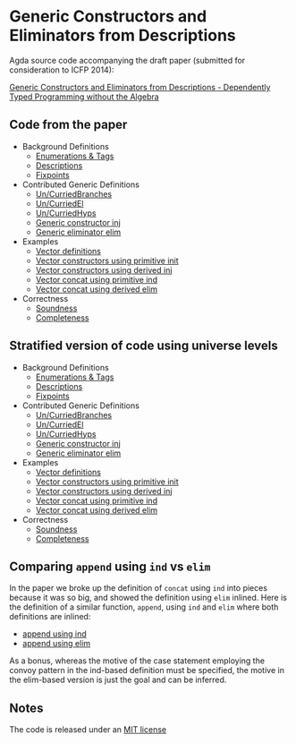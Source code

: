 Generic Constructors and Eliminators from Descriptions
======================================================

Agda source code accompanying the draft paper (submitted for consideration to ICFP 2014):

[Generic Constructors and Eliminators from Descriptions - Dependently Typed Programming without the Algebra](http://bit.ly/1cxA0QF)

Code from the paper
-------------------

* Background Definitions
  * [Enumerations & Tags](src/GenericElim/Desc.agda#L12-L28)
  * [Descriptions](src/GenericElim/Desc.agda#L51-L75)
  * [Fixpoints](src/GenericElim/Desc.agda#L161-L192)
* Contributed Generic Definitions
  * [Un/CurriedBranches](src/GenericElim/Desc.agda#L30-L47)
  * [Un/CurriedEl](src/GenericElim/Desc.agda#L79-L102)
  * [Un/CurriedHyps](src/GenericElim/Desc.agda#L106-L157)
  * [Generic constructor inj](src/GenericElim/Desc.agda#L164-L165)
  * [Generic eliminator elim](src/GenericElim/Desc.agda#L196-L238)
* Examples
  * [Vector definitions](src/GenericElim/Desc.agda#L346-L427)
  * [Vector constructors using primitive init](src/GenericElim/Desc.agda#L429-L433)
  * [Vector constructors using derived inj](src/GenericElim/Desc.agda#L435-L439)
  * [Vector concat using primitive ind](src/GenericElim/Desc.agda#L443-L553)
  * [Vector concat using derived elim](src/GenericElim/Desc.agda#L557-L579)
* Correctness
  * [Soundness](src/GenericElim/Desc.agda#L242-L254)
  * [Completeness](src/GenericElim/Desc.agda#L256-L342)

Stratified version of code using universe levels
------------------------------------------------

* Background Definitions
  * [Enumerations & Tags](src/GenericElim/DescL.agda#L12-L28)
  * [Descriptions](src/GenericElim/DescL.agda#L51-L75)
  * [Fixpoints](src/GenericElim/DescL.agda#L161-L192)
* Contributed Generic Definitions
  * [Un/CurriedBranches](src/GenericElim/DescL.agda#L30-L47)
  * [Un/CurriedEl](src/GenericElim/DescL.agda#L79-L102)
  * [Un/CurriedHyps](src/GenericElim/DescL.agda#L106-L157)
  * [Generic constructor inj](src/GenericElim/DescL.agda#L164-L165)
  * [Generic eliminator elim](src/GenericElim/DescL.agda#L196-L238)
* Examples
  * [Vector definitions](src/GenericElim/DescL.agda#L346-L427)
  * [Vector constructors using primitive init](src/GenericElim/DescL.agda#L429-L433)
  * [Vector constructors using derived inj](src/GenericElim/DescL.agda#L435-L439)
  * [Vector concat using primitive ind](src/GenericElim/DescL.agda#L443-L553)
  * [Vector concat using derived elim](src/GenericElim/DescL.agda#L557-L579)
* Correctness
  * [Soundness](src/GenericElim/DescL.agda#L242-L254)
  * [Completeness](src/GenericElim/DescL.agda#L256-L342)

Comparing `append` using `ind` vs `elim`
------------------------------------------

In the paper we broke up the definition of `concat` using `ind` into
pieces because it was so big, and showed the definition using `elim`
inlined. Here is the definition of a similar function, `append`, using
`ind` and `elim` where both definitions are inlined:

* [append using ind](src/GenericElim/Desc.agda#L477-L497)
* [append using elim](src/GenericElim/Desc.agda#L571-L574)

As a bonus, whereas the motive of the case statement employing the
convoy pattern in the ind-based definition must be specified, the
motive in the elim-based version is just the goal and can be inferred.

Notes
-----

The code is released under an [MIT license](src/LICENSE)